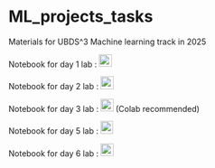 # ML_projects_tasks
Materials for UBDS^3 Machine learning track in 2025


Notebook for day 1 lab : <a href="https://colab.research.google.com/github/UBDS-3/ML_projects_tasks/blob/main/00_day-1-introduction-tasks.ipynb"><img src="https://colab.research.google.com/assets/colab-badge.svg" height=22.5></a>

Notebook for day 2 lab : <a href="https://colab.research.google.com/github/UBDS-3/ML_projects_tasks/blob/main/day-2-dimesionality-reduction.ipynb"><img src="https://colab.research.google.com/assets/colab-badge.svg" height=22.5></a>

Notebook for day 3 lab : <a href="https://colab.research.google.com/github/UBDS-3/ML_projects_tasks/blob/main/day-3-logistic-regression.ipynb"><img src="https://colab.research.google.com/assets/colab-badge.svg" height=22.5></a> (Colab recommended)

Notebook for day 5 lab : <a href="https://colab.research.google.com/github/UBDS-3/ML_projects_tasks/blob/main/day-4-Trees and NN tasks.ipynb
"><img src="https://colab.research.google.com/assets/colab-badge.svg" height=22.5></a>

Notebook for day 6 lab : <a href="https://colab.research.google.com/github/UBDS-3/ML_projects_tasks/blob/main/04_convolutional-neural-networks.ipynb"><img src="https://colab.research.google.com/assets/colab-badge.svg" height=22.5></a>

